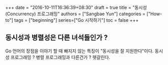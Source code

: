 +++
date = "2016-10-11T16:36:39+08:30"
draft = true 
title = "동시성(Concurrency) 프로그래밍"
authors = ["Sangbae Yun"]
categories = ["How-to"]
tags = ["beginning"]
series=["Go 시작하기"]
toc = false
+++

## 동시성과 병렬성은 다른 녀석들인가 ?
Go 언어의 장점을 이야기 할 때 빠지지 않는 특징이 "동시성을 잘 지원한다"이다. 동시성 프로그래밍 ? 병렬 프로그래밍과 다른건가 ? 헷갈린다. 
